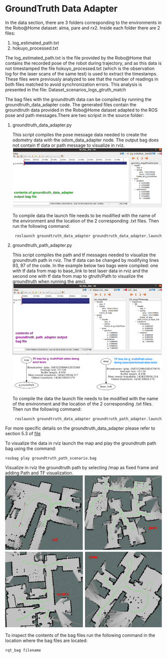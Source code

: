 # GroundTruth Data Adapter

In the data section, there are 3 folders corresponding to the environments in the Robo@Home dataset: alma, pare and rx2. 
Inside each folder there are 2 files:

1.  log_estimated_path.txt
2.  hokuyo_processed.txt

The log_estimated_path.txt is the file provided by the Robo@Home that contains the recorded pose of the robot during trajectory, and as this
data is not timestamped the file hokuyo_processed.txt (which is the observation log for the laser scans of the same test) is used to extract the
timestamps. These files were previously analyzed to see that the number of readings in both files matched to avoid synchronization errors. This analysis is presented in the file:
Dataset_scenarios_logs_gtruth_match

The bag files with the groundtruth data can be compiled by running the groundtruth_data_adapter code. 
The generated files contain the groundtruth data provided in the Robo@Home dataset adapted to the ROS pose and path messages.There are two scripst in the source folder:

1. groundtruth_data_adapter.py
	
	This script compiles the pose message data needed to create the odometry data with the odom_data_adapter node. The output bag does not contain
	tf data or path message to visualize in rviz.
	![GroundTruth Pose Data](gtruth_pose_bag.png)
	
	To compile data the launch file needs to be modified with the name of the environment and the location of the 2 corresponding .txt files. Then run the following command:
		
		roslaunch groundtruth_data_adapter groundtruth_data_adapter.launch 
	
2. groundtruth_path_adapter.py
	
	This script compiles the path and tf messages needed to visualize the groundtruth path in rviz. The tf data can be changed by modifying lines 93, 97 of the code.
	 In the example below two bags were compiled: one with tf data from map to base_link to test laser data in rviz and the second one with tf data from map to gtruth/Path to 
	 visualize the groundtruth when running the amcl. 
	![GroundTruth Path Data](gtruth_path_bag.png)
	![TF trees for gtruth path](gtruth_path_tftree_cases.png)
	
	To compile the data the launch file needs to be modified with the name of the environment and the location of the 2 corresponding .txt files. Then run the following command:
		
		roslaunch groundtruth_data_adapter groundtruth_path_adapter.launch 

For more specific details on the groundtruth_data_adapter please refer to section 5.3 of [file](https://github.com/fernandaroeg/ROS_AMCL_Hybrid_Localization/blob/master/TFM_Localizacion_Rodriguez_Fernanda.pdf)

To visualize the data in rviz launch the map and play the groundtruth path bag using the command:

	rosbag play groundtruth_path_scenario.bag 
	
Visualize in rviz the groundtruth path by selecting /map as fixed frame and adding Path and TF visualization. 
![Rviz groundtruth path for all env](gtruth_path_tf_env.png)

To inspect the contents of the bag files run the following command in the location where the bag files are located: 

	rqt_bag filename 



